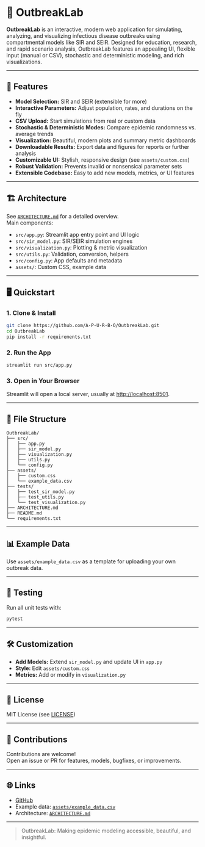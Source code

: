 # 🦠 OutbreakLab

**OutbreakLab** is an interactive, modern web application for simulating, analyzing, and visualizing infectious disease outbreaks using compartmental models like SIR and SEIR. Designed for education, research, and rapid scenario analysis, OutbreakLab features an appealing UI, flexible input (manual or CSV), stochastic and deterministic modeling, and rich visualizations.

---

## 🚀 Features

- **Model Selection:** SIR and SEIR (extensible for more)
- **Interactive Parameters:** Adjust population, rates, and durations on the fly
- **CSV Upload:** Start simulations from real or custom data
- **Stochastic & Deterministic Modes:** Compare epidemic randomness vs. average trends
- **Visualization:** Beautiful, modern plots and summary metric dashboards
- **Downloadable Results:** Export data and figures for reports or further analysis
- **Customizable UI:** Stylish, responsive design (see `assets/custom.css`)
- **Robust Validation:** Prevents invalid or nonsensical parameter sets
- **Extensible Codebase:** Easy to add new models, metrics, or UI features

---

## 🏗️ Architecture

See [`ARCHITECTURE.md`](ARCHITECTURE.md) for a detailed overview.  
Main components:
- `src/app.py`: Streamlit app entry point and UI logic
- `src/sir_model.py`: SIR/SEIR simulation engines
- `src/visualization.py`: Plotting & metric visualization
- `src/utils.py`: Validation, conversion, helpers
- `src/config.py`: App defaults and metadata
- `assets/`: Custom CSS, example data

---

## 🖥️ Quickstart

### 1. Clone & Install

```bash
git clone https://github.com/A-P-U-R-B-O/OutbreakLab.git
cd OutbreakLab
pip install -r requirements.txt
```

### 2. Run the App

```bash
streamlit run src/app.py
```

### 3. Open in Your Browser

Streamlit will open a local server, usually at [http://localhost:8501](http://localhost:8501).

---

## 📁 File Structure

```
OutbreakLab/
├── src/
│   ├── app.py
│   ├── sir_model.py
│   ├── visualization.py
│   ├── utils.py
│   └── config.py
├── assets/
│   ├── custom.css
│   └── example_data.csv
├── tests/
│   ├── test_sir_model.py
│   ├── test_utils.py
│   └── test_visualization.py
├── ARCHITECTURE.md
├── README.md
└── requirements.txt
```

---

## 📊 Example Data

Use `assets/example_data.csv` as a template for uploading your own outbreak data.

---

## 🧪 Testing

Run all unit tests with:

```bash
pytest
```

---

## 🛠️ Customization

- **Add Models:** Extend `sir_model.py` and update UI in `app.py`
- **Style:** Edit `assets/custom.css`
- **Metrics:** Add or modify in `visualization.py`

---

## 📜 License

MIT License (see [LICENSE](LICENSE))

---

## 🤝 Contributions

Contributions are welcome!  
Open an issue or PR for features, models, bugfixes, or improvements.

---

## 🌐 Links

- [GitHub](https://github.com/A-P-U-R-B-O/OutbreakLab)
- Example data: [`assets/example_data.csv`](assets/example_data.csv)
- Architecture: [`ARCHITECTURE.md`](ARCHITECTURE.md)

---

> OutbreakLab: Making epidemic modeling accessible, beautiful, and insightful.
